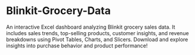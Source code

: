 # Blinkit-Grocery-Data
An interactive Excel dashboard analyzing Blinkit grocery sales data. It includes sales trends, top-selling products, customer insights, and revenue breakdowns using Pivot Tables, Charts, and Slicers. Download and explore insights into purchase behavior and product performance!
